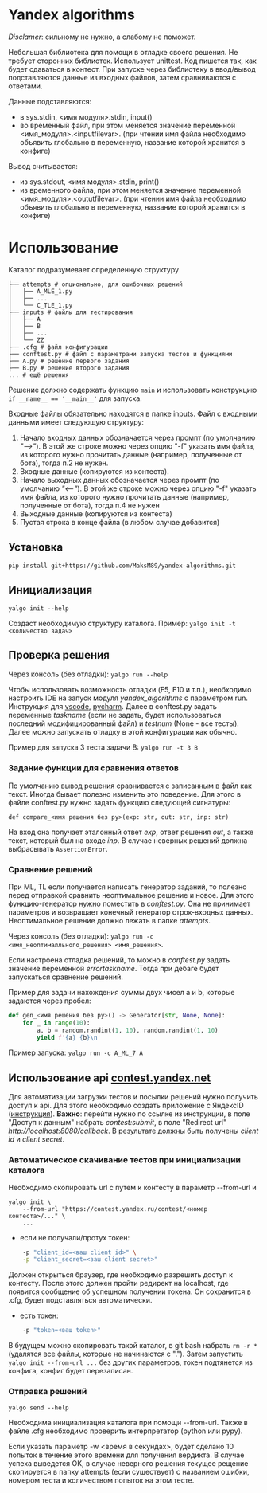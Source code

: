# Yandex algorithms

_Disclamer_: сильному не нужно, а слабому не поможет.

Небольшая библиотека для помощи в отладке своего решения. Не требует сторонних библиотек. Использует unittest. Код пишется так, как будет сдаваться в контест. При запуске через библиотеку в ввод/вывод подставляются данные из входных файлов, затем сравниваются с ответами.

Данные подставляются:
- в sys.stdin, <имя модуля>.stdin, input()
- во временный файл, при этом меняется значение переменной <имя_модуля>.\<inputfilevar\>. (при чтении имя файла необходимо объявить глобально в переменную, название которой хранится в конфиге)

Вывод считывается:
- из sys.stdout, <имя модуля>.stdin, print()
- из временного файла, при этом меняется значение переменной <имя_модуля>.\<oututfilevar\>. (при чтении имя файла необходимо объявить глобально в переменную, название которой хранится в конфиге)

# Использование
Каталог подразумевает определенную структуру
```<contest_folder>
├── attempts # опционально, для ошибочных решений
│   ├── A_MLE_1.py
│   ├── ...
│   └── C_TLE_1.py
├── inputs # файлы для тестирования
│   ├── A
│   ├── B
│   ├── ...
│   └── ZZ
├── .cfg # файл конфигурации
├── conftest.py # файл с параметрами запуска тестов и функциями
├── A.py # решение первого задания
├── B.py # решение второго задания
... # ещё решения
```
Решение должно содержать функцию `main` и использовать конструкцию `if __name__ == '__main__'` для запуска.

Входные файлы обязательно находятся в папке inputs. Файл с входными данными имеет следующую структуру:
1. Начало входных данных обозначается через промпт (по умолчанию _"-->"_). В этой же строке можно через опцию "-f" указать имя файла, из которого нужно прочитать данные (например, полученные от бота), тогда п.2 не нужен.
2. Входные данные (копируются из контеста).
3. Начало выходных данных обозначается через промпт (по умолчанию _"<--"_). В этой же строке можно через опцию "-f" указать имя файла, из которого нужно прочитать данные (например, полученные от бота), тогда п.4 не нужен
4. Выходные данные (копируются из контеста)
5. Пустая строка в конце файла (в любом случае добавится)

## Установка
`pip install git+https://github.com/MaksM89/yandex-algorithms.git`
## Инициализация
`yalgo init --help`

Создаст необходимую структуру каталога.
Пример: `yalgo init -t <количество задач>`

## Проверка решения
Через консоль (без отладки): `yalgo run --help`

Чтобы использовать возможность отладки (F5, F10 и т.п.), необходимо настроить IDE на запуск модуля _yandex_algorithms_ с параметром run. Инструкция для [vscode](https://code.visualstudio.com/docs/python/python-tutorial#_configure-and-run-the-debugger), [pycharm](https://www.jetbrains.com/help/pycharm/run-debug-configuration.html#createExplicitly). Далее в conftest.py задать переменные _taskname_ (если не задать, будет использоваться последний модифицированный файл) и _testnum_ (None - все тесты). Далее можно запускать отладку в этой конфигурации как обычно.


Пример для запуска 3 теста задачи B: `yalgo run -t 3 B`

### Задание функции для сравнения ответов
По умолчанию вывод решения сравнивается с записанным в файл как текст. Иногда бывает полезно изменить это поведение. Для этого в файле conftest.py нужно задать функцию следующей сигнатуры:

```def compare_<имя решения без py>(exp: str, out: str, inp: str)```

На вход она получает эталонный ответ _exp_, ответ решения _out_, а также текст, который был на входе _inp_. В случае неверных решений должна выбрасывать `AssertionError`.

### Сравнение решений
При ML, TL если получается написать генератор заданий, то полезно перед отправкой сравнить неоптимальное решение и новое. Для этого функцию-генератор нужно поместить в _conftest.py_. Она не принимает параметров и возвращает конечный генератор строк-входных данных. Неоптимальное решение должно лежать в папке _attempts_.

Через консоль (без отладки): `yalgo run -с <имя_неоптималльного_решения> <имя_решения>`.

Если настроена отладка решений, то можно в _conftest.py_ задать значение переменной _errortaskname_. Тогда при дебаге будет запускаться сравнение решений.

Пример для задачи нахождения суммы двух чисел a и b, которые задаются через пробел:
```python
def gen_<имя решения без py>() -> Generator[str, None, None]:
    for _ in range(10):
        a, b = random.randint(1, 10), random.randint(1, 10)
        yield f'{a} {b}\n'
```

Пример запуска: `yalgo run -c A_ML_7 A`

## Использование api [contest.yandex.net](https://api.contest.yandex.net/api/public/swagger-ui.html)
Для автоматизации загрузки тестов и посылки решений нужно получить доступ к api. Для этого необходимо создать приложение с ЯндексID ([инструкция](https://admin.contest.yandex.ru/docs/ru/api-access)). **Важно**: перейти нужно по ссылке из инструкции, в поле "Доступ к данным" набрать _contest:submit_, в поле "Redirect url" _http://localhost:8080/callback_. В результате должны быть получены _client id_ и _client secret_.
### Автоматическое скачивание тестов при инициализации каталога
Необходимо скопировать url с путем к контесту в параметр --from-url и
```
yalgo init \
    --from-url "https://contest.yandex.ru/contest/<номер контеста>/..." \
    ...
```
- если не получали/протух токен:
```bash
    -p "client_id=<ваш client id>" \
    -p "client_secret=<ваш client secret>"
```
Должен открыться браузер, где необходимо разрешить доступ к контесту. После этого должен пройти редирект на localhost, где появится сообщение об успешном получении токена. Он сохранится в .cfg, будет подставляться автоматически.

- есть токен:
```bash
    -p "token=<ваш token>"
```

В будущем можно скопировать такой каталог, в git bash набрать `rm -r *` (удалятся все файлы, которые не начинаются с "."). Затем запустить `yalgo init --from-url ...` без других параметров, токен подтянется из конфига, конфиг будет перезаписан.

### Отправка решений
`yalgo send --help`

Необходима инициализация каталога при помощи --from-url. Также в файле .cfg необходимо проверить интерпретатор (python или pypy).

Если указать параметр -w <время в секундах>, будет сделано 10 попыток в течение этого времени для получения вердикта. В случае успеха выведется ОК, в случае неверного решения текущее рещение скопируется в папку attempts (если существует) с названием ошибки, номером теста и количеством попыток на этом тесте.
